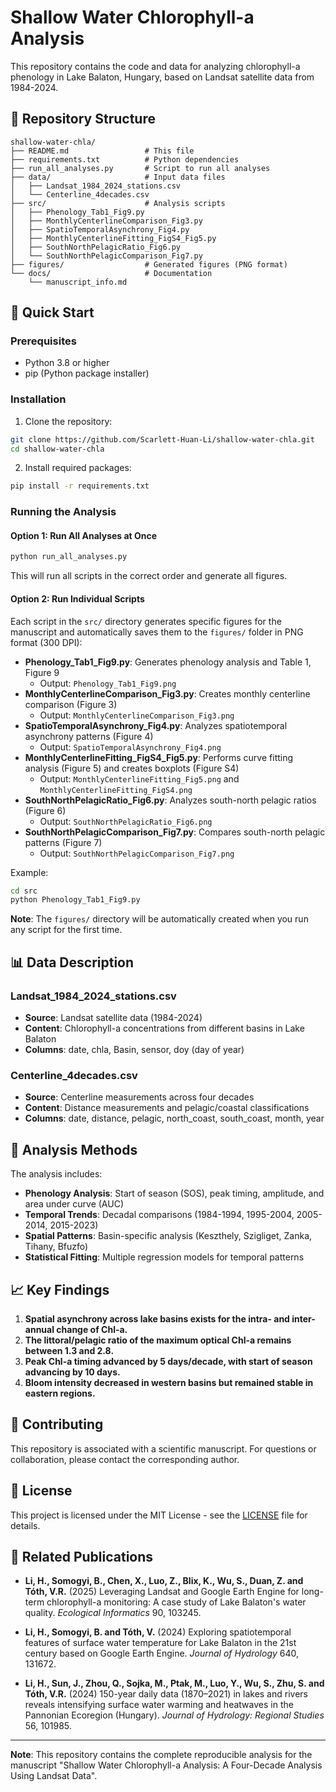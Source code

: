 # Shallow Water Chlorophyll-a Analysis

This repository contains the code and data for analyzing chlorophyll-a phenology in Lake Balaton, Hungary, based on Landsat satellite data from 1984-2024.

## 📁 Repository Structure

```
shallow-water-chla/
├── README.md                 # This file
├── requirements.txt          # Python dependencies
├── run_all_analyses.py       # Script to run all analyses
├── data/                     # Input data files
│   ├── Landsat_1984_2024_stations.csv
│   └── Centerline_4decades.csv
├── src/                      # Analysis scripts
│   ├── Phenology_Tab1_Fig9.py
│   ├── MonthlyCenterlineComparison_Fig3.py
│   ├── SpatioTemporalAsynchrony_Fig4.py
│   ├── MonthlyCenterlineFitting_FigS4_Fig5.py
│   ├── SouthNorthPelagicRatio_Fig6.py
│   └── SouthNorthPelagicComparison_Fig7.py
├── figures/                  # Generated figures (PNG format)
└── docs/                     # Documentation
    └── manuscript_info.md
```

## 🚀 Quick Start

### Prerequisites
- Python 3.8 or higher
- pip (Python package installer)

### Installation

1. Clone the repository:
```bash
git clone https://github.com/Scarlett-Huan-Li/shallow-water-chla.git
cd shallow-water-chla
```

2. Install required packages:
```bash
pip install -r requirements.txt
```

### Running the Analysis

#### Option 1: Run All Analyses at Once
```bash
python run_all_analyses.py
```
This will run all scripts in the correct order and generate all figures.

#### Option 2: Run Individual Scripts
Each script in the `src/` directory generates specific figures for the manuscript and automatically saves them to the `figures/` folder in PNG format (300 DPI):

- **Phenology_Tab1_Fig9.py**: Generates phenology analysis and Table 1, Figure 9
  - Output: `Phenology_Tab1_Fig9.png`
- **MonthlyCenterlineComparison_Fig3.py**: Creates monthly centerline comparison (Figure 3)
  - Output: `MonthlyCenterlineComparison_Fig3.png`
- **SpatioTemporalAsynchrony_Fig4.py**: Analyzes spatiotemporal asynchrony patterns (Figure 4)
  - Output: `SpatioTemporalAsynchrony_Fig4.png`
- **MonthlyCenterlineFitting_FigS4_Fig5.py**: Performs curve fitting analysis (Figure 5) and creates boxplots (Figure S4)
  - Output: `MonthlyCenterlineFitting_Fig5.png` and `MonthlyCenterlineFitting_FigS4.png`
- **SouthNorthPelagicRatio_Fig6.py**: Analyzes south-north pelagic ratios (Figure 6)
  - Output: `SouthNorthPelagicRatio_Fig6.png`
- **SouthNorthPelagicComparison_Fig7.py**: Compares south-north pelagic patterns (Figure 7)
  - Output: `SouthNorthPelagicComparison_Fig7.png`

Example:
```bash
cd src
python Phenology_Tab1_Fig9.py
```

**Note**: The `figures/` directory will be automatically created when you run any script for the first time.

## 📊 Data Description

### Landsat_1984_2024_stations.csv
- **Source**: Landsat satellite data (1984-2024)
- **Content**: Chlorophyll-a concentrations from different basins in Lake Balaton
- **Columns**: date, chla, Basin, sensor, doy (day of year)

### Centerline_4decades.csv
- **Source**: Centerline measurements across four decades
- **Content**: Distance measurements and pelagic/coastal classifications
- **Columns**: date, distance, pelagic, north_coast, south_coast, month, year

## 🔬 Analysis Methods

The analysis includes:
- **Phenology Analysis**: Start of season (SOS), peak timing, amplitude, and area under curve (AUC)
- **Temporal Trends**: Decadal comparisons (1984-1994, 1995-2004, 2005-2014, 2015-2023)
- **Spatial Patterns**: Basin-specific analysis (Keszthely, Szigliget, Zanka, Tihany, Bfuzfo)
- **Statistical Fitting**: Multiple regression models for temporal patterns

## 📈 Key Findings

1. **Spatial asynchrony across lake basins exists for the intra- and inter-annual change of Chl-a.**
2. **The littoral/pelagic ratio of the maximum optical Chl-a remains between 1.3 and 2.8.**
3. **Peak Chl-a timing advanced by 5 days/decade, with start of season advancing by 10 days.**
4. **Bloom intensity decreased in western basins but remained stable in eastern regions.**

## 🤝 Contributing

This repository is associated with a scientific manuscript. For questions or collaboration, please contact the corresponding author.

## 📄 License

This project is licensed under the MIT License - see the [LICENSE](LICENSE) file for details.

## 🔗 Related Publications

- **Li, H., Somogyi, B., Chen, X., Luo, Z., Blix, K., Wu, S., Duan, Z. and Tóth, V.R.** (2025) Leveraging Landsat and Google Earth Engine for long-term chlorophyll-a monitoring: A case study of Lake Balaton's water quality. *Ecological Informatics* 90, 103245.

- **Li, H., Somogyi, B. and Tóth, V.** (2024) Exploring spatiotemporal features of surface water temperature for Lake Balaton in the 21st century based on Google Earth Engine. *Journal of Hydrology* 640, 131672.

- **Li, H., Sun, J., Zhou, Q., Sojka, M., Ptak, M., Luo, Y., Wu, S., Zhu, S. and Tóth, V.R.** (2024) 150-year daily data (1870–2021) in lakes and rivers reveals intensifying surface water warming and heatwaves in the Pannonian Ecoregion (Hungary). *Journal of Hydrology: Regional Studies* 56, 101985.

---

**Note**: This repository contains the complete reproducible analysis for the manuscript "Shallow Water Chlorophyll-a Analysis: A Four-Decade Analysis Using Landsat Data". 
